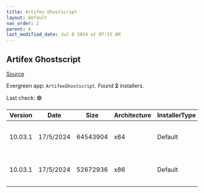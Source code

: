 ```yaml
---
title: Artifex Ghostscript
layout: default
nav_order: 2
parent: A
last_modified_date: Jul 8 2024 at 07:15 AM
---
```


## Artifex Ghostscript

[Source](https://www.ghostscript.com/)

Evergreen app: `ArtifexGhostscript`. Found **2** installers.

Last check: 🟢

| Version | Date      | Size     | Architecture | InstallerType | Type | URI                                                                                                                                                                                              |
| ------- | --------- | -------- | ------------ | ------------- | ---- | ------------------------------------------------------------------------------------------------------------------------------------------------------------------------------------------------ |
| 10.03.1 | 17/5/2024 | 64543904 | x64          | Default       | exe  | [https://github.com/ArtifexSoftware/ghostpdl-downloads/releases/download/gs10031/gs10031w64.exe](https://github.com/ArtifexSoftware/ghostpdl-downloads/releases/download/gs10031/gs10031w64.exe) |
| 10.03.1 | 17/5/2024 | 52672936 | x86          | Default       | exe  | [https://github.com/ArtifexSoftware/ghostpdl-downloads/releases/download/gs10031/gs10031w32.exe](https://github.com/ArtifexSoftware/ghostpdl-downloads/releases/download/gs10031/gs10031w32.exe) |
